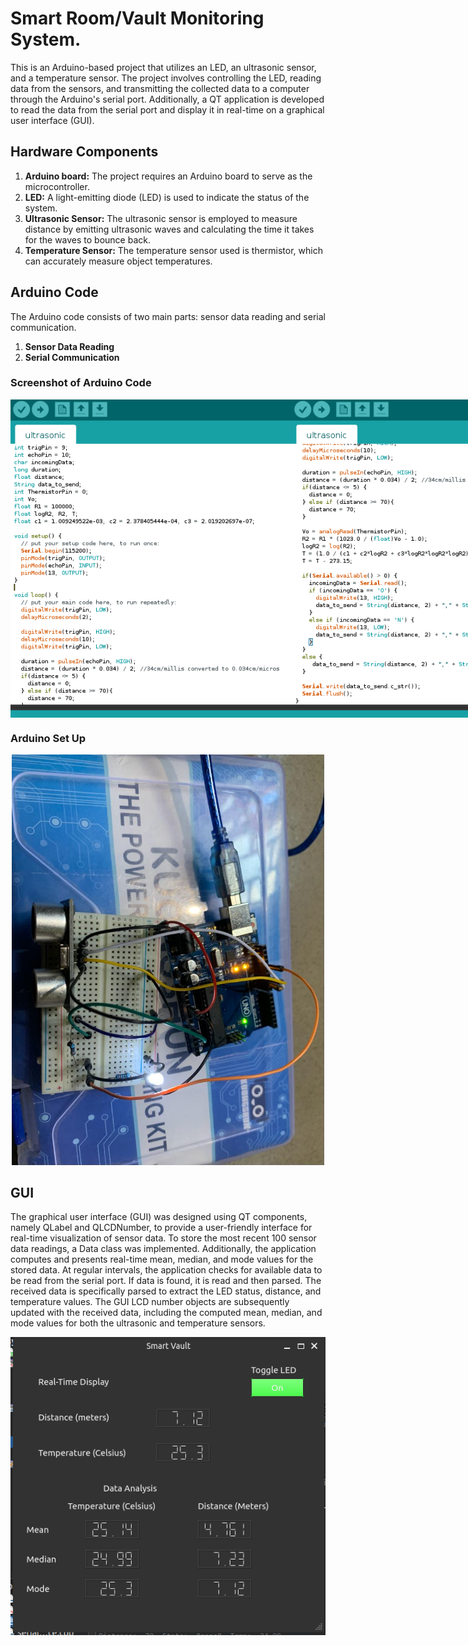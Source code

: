 # Smart Room/Vault Monitoring System.
This is an Arduino-based project that utilizes an LED, an ultrasonic sensor, and a temperature sensor. The project involves controlling the LED, reading data from the sensors, and transmitting the collected data to a computer through the Arduino's serial port. Additionally, a QT application is developed to read the data from the serial port and display it in real-time on a graphical user interface (GUI).

## Hardware Components
<ol>
  <li><b>Arduino board:</b> The project requires an Arduino board to serve as the microcontroller.</li>
  <li><b>LED:</b> A light-emitting diode (LED) is used to indicate the status of the system.</li>
  <li><b>Ultrasonic Sensor:</b> The ultrasonic sensor is employed to measure distance by emitting ultrasonic waves and calculating the time it takes for the waves to bounce back.</li>
  <li><b>Temperature Sensor:</b> The temperature sensor used is thermistor, which can accurately measure object temperatures.</li>
</ol>

## Arduino Code
The Arduino code consists of two main parts: sensor data reading and serial communication.
<ol>
  <li><b>Sensor Data Reading</b></li>
  <li><b>Serial Communication</b></li>
</ol>

### Screenshot of Arduino Code
<div style="display: flex; flex-direction: row; justify-content: space-around; width: 100% gap: 1rem">
  <img src="/readme_images/Screenshot from 2023-06-13 11-09-38.png" width="450px"/>
  <img src="/readme_images/Screenshot from 2023-06-13 11-10-58.png" width="450px"/>
</div>

### Arduino Set Up
<div align="center">
  <img src="/readme_images/IMG-20230613-WA0000(1).jpg" width="500px"/>
</div>

## GUI
The graphical user interface (GUI) was designed using QT components, namely QLabel and QLCDNumber, to provide a user-friendly interface for real-time visualization of sensor data. To store the most recent 100 sensor data readings, a Data class was implemented. Additionally, the application computes and presents real-time mean, median, and mode values for the stored data.
At regular intervals, the application checks for available data to be read from the serial port. If data is found, it is read and then parsed. The received data is specifically parsed to extract the LED status, distance, and temperature values. The GUI LCD number objects are subsequently updated with the received data, including the computed mean, median, and mode values for both the ultrasonic and temperature sensors.
<div align="center">
  <img src="/readme_images/Screenshot from 2023-06-12 13-05-24.png" />
</div>
